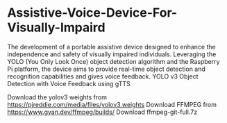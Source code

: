 # Assistive-Voice-Device-For-Visually-Impaird 
The development of a portable assistive device designed to enhance the independence and safety of visually impaired individuals. Leveraging the YOLO (You Only Look Once) object detection algorithm and the Raspberry Pi platform, the device aims to provide real-time object detection and recognition capabilities and gives voice feedback.
YOLO v3 Object Detection with Voice Feedback using gTTS

Download the yolov3 weights from
https://pjreddie.com/media/files/yolov3.weights
Download FFMPEG from https://www.gyan.dev/ffmpeg/builds/
Download ffmpeg-git-full.7z
